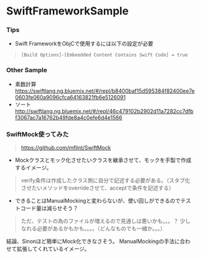 # SwiftFrameworkSample

### Tips
* Swift FrameworkをObjCで使用するには以下の設定が必要

> ``` [Build Options]-[Embeedded Content Contains Swift Code] = true ```

### Other Sample
* 素数計算
https://swiftlang.ng.bluemix.net/#/repl/b8400baf15d595384f82400ee7e0603fe060a9096cfca64163821fb6e5126091
* ソート
http://swiftlang.ng.bluemix.net/#/repl/46c479102b2902d11a7282cc7dfbf3067ac7a16762b49fde8a4c0efe6d4e1566


### SwiftMock使ってみた
> https://github.com/mflint/SwiftMock

* Mockクラスとモック化させたいクラスを継承させて、モックを手製で作成するイメージ。
> verify条件は作成したクラス側に自分で記述する必要がある。（スタブ化させたいメソッドをoverrideさせて、acceptで条件を記述する）

* できることはManualMockingと変わらないが、使い回しができるのでテストコード量は減らせそう？ 
> ただ、テストの為のファイルが増えるので見通しは悪いかも。。。？ 少しなれる必要があるかもかも。。。。（どんなものでも一緒か。。。）

結論、Sinonほど簡単にMock化できなさそう。
ManualMockingの手法に合わせて拡張してくれているイメージ。
